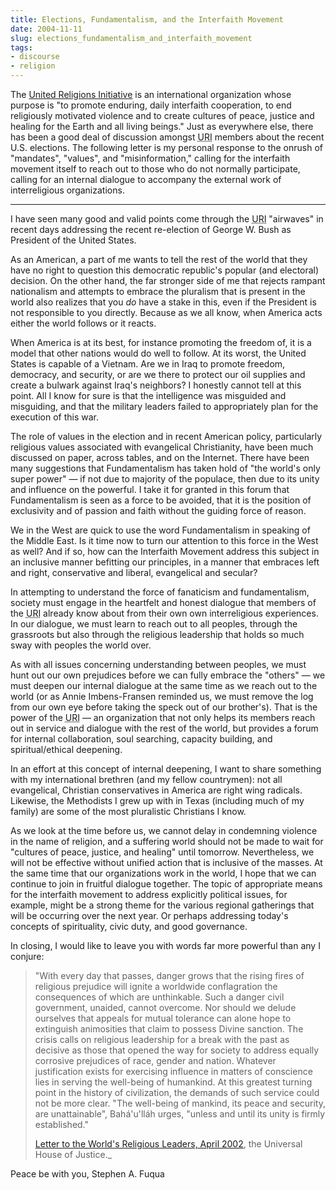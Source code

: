 ```yaml
---
title: Elections, Fundamentalism, and the Interfaith Movement
date: 2004-11-11
slug: elections_fundamentalism_and_interfaith_movement
tags:
- discourse
- religion
---
```


The [United Religions
Initiative](https://www.uri.org) is an international organization whose purpose is
"to promote enduring, daily interfaith cooperation, to end religiously motivated
violence and to create cultures of peace, justice and healing for the Earth and
all living beings." Just as everywhere else, there has been a good deal of
discussion amongst <abbr title="United Religions Initiative">URI</abbr>
members about the recent U.S. elections. The following letter is my personal
response to the onrush of "mandates", "values", and "misinformation," calling
for the interfaith movement itself to reach out to those who do not normally
participate, calling for an internal dialogue to accompany the external work of
interreligious organizations.

<!-- truncate -->

---

I have seen many good and valid points come through the <abbr title="United
Religions Initiative">URI</abbr> "airwaves" in recent days addressing the
recent re-election of George W. Bush as President of the United States.

As an American, a part of me wants to tell the rest of the world that they have
no right to question this democratic republic's popular (and electoral)
decision. On the other hand, the far stronger side of me that rejects rampant
nationalism and attempts to embrace the pluralism that is present in the world
also realizes that you _do_ have a stake in this, even if the President is not
responsible to you directly. Because as we all know, when America acts either
the world follows or it reacts.

When America is at its best, for instance promoting the freedom of, it is a
model that other nations would do well to follow. At its worst, the United
States is capable of a Vietnam. Are we in Iraq to promote freedom, democracy,
and security, or are we there to protect our oil supplies and create a bulwark
against Iraq's neighbors? I honestly cannot tell at this point. All I know for
sure is that the intelligence was misguided and misguiding, and that the
military leaders failed to appropriately plan for the execution of this war.

The role of values in the election and in recent American policy, particularly
religious values associated with evangelical Christianity, have been much
discussed on paper, across tables, and on the Internet. There have been many
suggestions that Fundamentalism has taken hold of "the world's only super power"
&mdash; if not due to majority of the populace, then due to its unity and
influence on the powerful. I take it for granted in this forum that
Fundamentalism is seen as a force to be avoided, that it is the position of
exclusivity and of passion and faith without the guiding force of reason.

We in the West are quick to use the word Fundamentalism in speaking of the
Middle East. Is it time now to turn our attention to this force in the West as
well? And if so, how can the Interfaith Movement address this subject in an
inclusive manner befitting our principles, in a manner that embraces left and
right, conservative and liberal, evangelical and secular?

In attempting to understand the force of fanaticism and fundamentalism, society
must engage in the heartfelt and honest dialogue that members of the <abbr
title="United Religions Initiative">URI</abbr> already know about from their
own own interreligious experiences. In our dialogue, we must learn to reach out
to all peoples, through the grassroots but also through the religious leadership
that holds so much sway with peoples the world over.

As with all issues concerning understanding between peoples, we must hunt out
our own prejudices before we can fully embrace the "others" &mdash; we must
deepen our internal dialogue at the same time as we reach out to the world (or
as Annie Imbens-Fransen reminded us, we must remove the log from our own eye
before taking the speck out of our brother's). That is the power of the <abbr
title="United Religions Initiative">URI</abbr> &mdash; an organization that not only
helps its members reach out in service and dialogue with the rest of the world,
but provides a forum for internal collaboration, soul searching, capacity
building, and spiritual/ethical deepening.

In an effort at this concept of internal deepening, I want to share something
with my international brethren (and my fellow countrymen): not all evangelical,
Christian conservatives in America are right wing radicals. Likewise, the
Methodists I grew up with in Texas (including much of my family) are some of the
most pluralistic Christians I know.

As we look at the time before us, we cannot delay in condemning violence in the
name of religion, and a suffering world should not be made to wait for "cultures
of peace, justice, and healing" until tomorrow. Nevertheless, we will not be
effective without unified action that is inclusive of the masses. At the same
time that our organizations work in the world, I hope that we can continue to
join in fruitful dialogue together. The topic of appropriate means for the
interfaith movement to address explicitly political issues, for example,  might
be a strong theme for the various regional gatherings that will be occurring
over the next year. Or perhaps addressing today's concepts of spirituality,
civic duty, and good governance.

In closing, I would like to leave you with words far more powerful than any I
conjure:

> "With every day that passes, danger grows that the rising fires of religious
> prejudice will ignite a worldwide conflagration the consequences of which are
> unthinkable. Such a danger civil government, unaided, cannot overcome. Nor
> should we delude ourselves that appeals for mutual tolerance can alone hope to
> extinguish animosities that claim to possess Divine sanction. The crisis calls
> on religious leadership for a break with the past as decisive as those that
> opened the way for society to address equally corrosive prejudices of race,
> gender and nation. Whatever justification exists for exercising influence in
> matters of conscience lies in serving the well-being of humankind. At this
> greatest turning point in the history of civilization, the demands of such
> service could not be more clear. "The well-being of mankind, its peace and
> security, are unattainable", Bah&aacute;'u'll&aacute;h urges, "unless and
> until its unity is firmly established."
>
> [Letter to the World's Religious Leaders, April 2002](https://www.bahai.org/documents/the-universal-house-of-justice/letter-worlds-religious-leaders), the Universal House of Justice._

Peace be with you,
Stephen A. Fuqua
